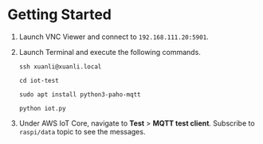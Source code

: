 # Getting Started
1. Launch VNC Viewer and connect to `192.168.111.20:5901`.
2. Launch Terminal and execute the following commands.
    ``` 
    ssh xuanli@xuanli.local
    ```
    ```
    cd iot-test
    ```
    ```
    sudo apt install python3-paho-mqtt
    ```
    ```
    python iot.py
    ```
    
3. Under AWS IoT Core, navigate to <b>Test</b> > <b>MQTT test client</b>. Subscribe to `raspi/data` topic to see the messages.